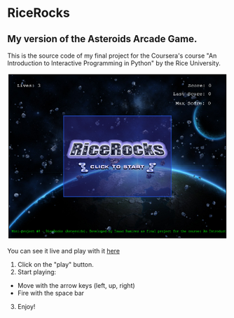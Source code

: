 # RiceRocks
## My version of the Asteroids Arcade Game.

This is the source code of my final project for the Coursera's course "An Introduction to Interactive Programming in Python" by the Rice University.

![screen-shot1](img/screenshot-1.png)

You can see it live and play with it [here](http://www.codeskulptor.org/#user40_U1SEC2ZO9p0J6gW.py)

1. Click on the "play" button.
2. Start playing:
  * Move with the arrow keys (left, up, right)
  * Fire with the space bar
3. Enjoy!
